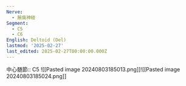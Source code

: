 ```yaml
---
Nerve:
  - 腋窩神経
Segment:
  - C5
  - C6
English: Deltoid (Del)
lastmod: '2025-02-27'
last_edited: 2025-02-27T00:00:00.000Z
---
```


中心髄節:: C5
![[Pasted image 20240803185013.png]]![[Pasted image 20240803185024.png]]

